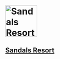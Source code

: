 #  <a href='https://www.sandals.com'><img src='https://www.sandals.com/montego-bay/photos/smb-beach-0064a1e02/' height='100' alt='Sandals Resort Image'>

## Sandals Resort
